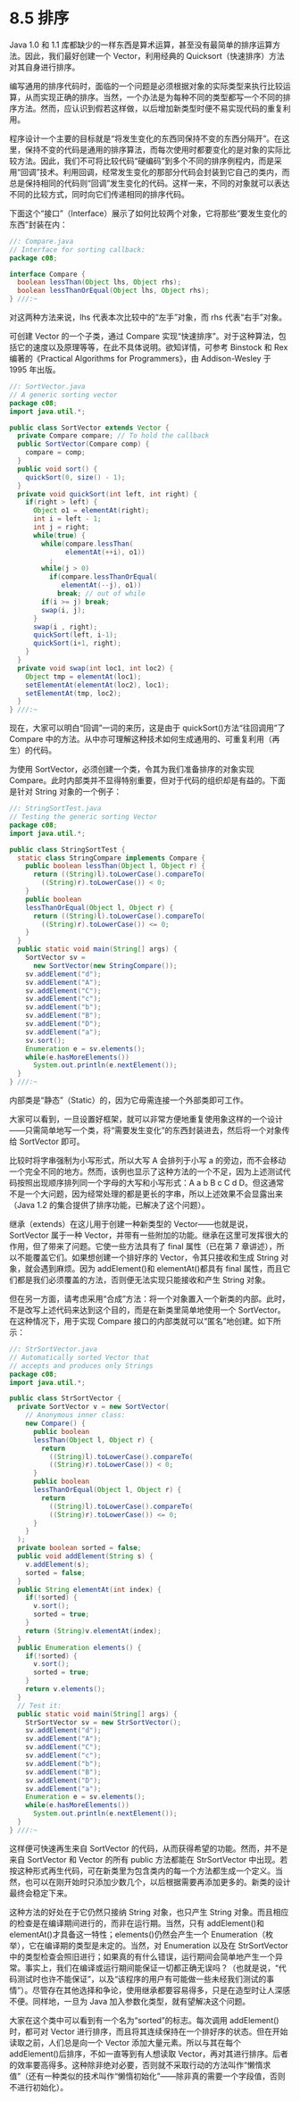 # 8.5 排序

Java 1.0 和 1.1 库都缺少的一样东西是算术运算，甚至没有最简单的排序运算方法。因此，我们最好创建一个 Vector，利用经典的 Quicksort（快速排序）方法对其自身进行排序。

编写通用的排序代码时，面临的一个问题是必须根据对象的实际类型来执行比较运算，从而实现正确的排序。当然，一个办法是为每种不同的类型都写一个不同的排序方法。然而，应认识到假若这样做，以后增加新类型时便不易实现代码的重复利用。

程序设计一个主要的目标就是“将发生变化的东西同保持不变的东西分隔开”。在这里，保持不变的代码是通用的排序算法，而每次使用时都要变化的是对象的实际比较方法。因此，我们不可将比较代码“硬编码”到多个不同的排序例程内，而是采用“回调”技术。利用回调，经常发生变化的那部分代码会封装到它自己的类内，而总是保持相同的代码则“回调”发生变化的代码。这样一来，不同的对象就可以表达不同的比较方式，同时向它们传递相同的排序代码。

下面这个“接口”（Interface）展示了如何比较两个对象，它将那些“要发生变化的东西”封装在内：

```java
//: Compare.java
// Interface for sorting callback:
package c08;

interface Compare {
  boolean lessThan(Object lhs, Object rhs);
  boolean lessThanOrEqual(Object lhs, Object rhs);
} ///:~
```

对这两种方法来说，lhs 代表本次比较中的“左手”对象，而 rhs 代表“右手”对象。

可创建 Vector 的一个子类，通过 Compare 实现“快速排序”。对于这种算法，包括它的速度以及原理等等，在此不具体说明。欲知详情，可参考 Binstock 和 Rex 编著的《Practical Algorithms for Programmers》，由 Addison-Wesley 于 1995 年出版。

```java
//: SortVector.java
// A generic sorting vector
package c08;
import java.util.*;

public class SortVector extends Vector {
  private Compare compare; // To hold the callback
  public SortVector(Compare comp) {
    compare = comp;
  }
  public void sort() {
    quickSort(0, size() - 1);
  }
  private void quickSort(int left, int right) {
    if(right > left) {
      Object o1 = elementAt(right);
      int i = left - 1;
      int j = right;
      while(true) {
        while(compare.lessThan(
              elementAt(++i), o1))
          ;
        while(j > 0)
          if(compare.lessThanOrEqual(
             elementAt(--j), o1))
            break; // out of while
        if(i >= j) break;
        swap(i, j);
      }
      swap(i , right);
      quickSort(left, i-1);
      quickSort(i+1, right);
    }
  }
  private void swap(int loc1, int loc2) {
    Object tmp = elementAt(loc1);
    setElementAt(elementAt(loc2), loc1);
    setElementAt(tmp, loc2);
  }
} ///:~
```

现在，大家可以明白“回调”一词的来历，这是由于 quickSort()方法“往回调用”了 Compare 中的方法。从中亦可理解这种技术如何生成通用的、可重复利用（再生）的代码。

为使用 SortVector，必须创建一个类，令其为我们准备排序的对象实现 Compare。此时内部类并不显得特别重要，但对于代码的组织却是有益的。下面是针对 String 对象的一个例子：

```java
//: StringSortTest.java
// Testing the generic sorting Vector
package c08;
import java.util.*;

public class StringSortTest {
  static class StringCompare implements Compare {
    public boolean lessThan(Object l, Object r) {
      return ((String)l).toLowerCase().compareTo(
        ((String)r).toLowerCase()) < 0;
    }
    public boolean
    lessThanOrEqual(Object l, Object r) {
      return ((String)l).toLowerCase().compareTo(
        ((String)r).toLowerCase()) <= 0;
    }
  }
  public static void main(String[] args) {
    SortVector sv =
      new SortVector(new StringCompare());
    sv.addElement("d");
    sv.addElement("A");
    sv.addElement("C");
    sv.addElement("c");
    sv.addElement("b");
    sv.addElement("B");
    sv.addElement("D");
    sv.addElement("a");
    sv.sort();
    Enumeration e = sv.elements();
    while(e.hasMoreElements())
      System.out.println(e.nextElement());
  }
} ///:~
```

内部类是“静态”（Static）的，因为它毋需连接一个外部类即可工作。

大家可以看到，一旦设置好框架，就可以非常方便地重复使用象这样的一个设计——只需简单地写一个类，将“需要发生变化”的东西封装进去，然后将一个对象传给 SortVector 即可。

比较时将字串强制为小写形式，所以大写 A 会排列于小写 a 的旁边，而不会移动一个完全不同的地方。然而，该例也显示了这种方法的一个不足，因为上述测试代码按照出现顺序排列同一个字母的大写和小写形式：A a b B c C d D。但这通常不是一个大问题，因为经常处理的都是更长的字串，所以上述效果不会显露出来（Java 1.2 的集合提供了排序功能，已解决了这个问题）。

继承（extends）在这儿用于创建一种新类型的 Vector——也就是说，SortVector 属于一种 Vector，并带有一些附加的功能。继承在这里可发挥很大的作用，但了带来了问题。它使一些方法具有了 final 属性（已在第 7 章讲述），所以不能覆盖它们。如果想创建一个排好序的 Vector，令其只接收和生成 String 对象，就会遇到麻烦。因为 addElement()和 elementAt()都具有 final 属性，而且它们都是我们必须覆盖的方法，否则便无法实现只能接收和产生 String 对象。

但在另一方面，请考虑采用“合成”方法：将一个对象置入一个新类的内部。此时，不是改写上述代码来达到这个目的，而是在新类里简单地使用一个 SortVector。在这种情况下，用于实现 Compare 接口的内部类就可以“匿名”地创建。如下所示：

```java
//: StrSortVector.java
// Automatically sorted Vector that
// accepts and produces only Strings
package c08;
import java.util.*;

public class StrSortVector {
  private SortVector v = new SortVector(
    // Anonymous inner class:
    new Compare() {
      public boolean
      lessThan(Object l, Object r) {
        return
          ((String)l).toLowerCase().compareTo(
          ((String)r).toLowerCase()) < 0;
      }
      public boolean
      lessThanOrEqual(Object l, Object r) {
        return
          ((String)l).toLowerCase().compareTo(
          ((String)r).toLowerCase()) <= 0;
      }
    }
  );
  private boolean sorted = false;
  public void addElement(String s) {
    v.addElement(s);
    sorted = false;
  }
  public String elementAt(int index) {
    if(!sorted) {
      v.sort();
      sorted = true;
    }
    return (String)v.elementAt(index);
  }
  public Enumeration elements() {
    if(!sorted) {
      v.sort();
      sorted = true;
    }
    return v.elements();
  }
  // Test it:
  public static void main(String[] args) {
    StrSortVector sv = new StrSortVector();
    sv.addElement("d");
    sv.addElement("A");
    sv.addElement("C");
    sv.addElement("c");
    sv.addElement("b");
    sv.addElement("B");
    sv.addElement("D");
    sv.addElement("a");
    Enumeration e = sv.elements();
    while(e.hasMoreElements())
      System.out.println(e.nextElement());
  }
} ///:~
```

这样便可快速再生来自 SortVector 的代码，从而获得希望的功能。然而，并不是来自 SortVector 和 Vector 的所有 public 方法都能在 StrSortVector 中出现。若按这种形式再生代码，可在新类里为包含类内的每一个方法都生成一个定义。当然，也可以在刚开始时只添加少数几个，以后根据需要再添加更多的。新类的设计最终会稳定下来。

这种方法的好处在于它仍然只接纳 String 对象，也只产生 String 对象。而且相应的检查是在编译期间进行的，而非在运行期。当然，只有 addElement()和 elementAt()才具备这一特性；elements()仍然会产生一个 Enumeration（枚举），它在编译期的类型是未定的。当然，对 Enumeration 以及在 StrSortVector 中的类型检查会照旧进行；如果真的有什么错误，运行期间会简单地产生一个异常。事实上，我们在编译或运行期间能保证一切都正确无误吗？（也就是说，“代码测试时也许不能保证”，以及“该程序的用户有可能做一些未经我们测试的事情”）。尽管存在其他选择和争论，使用继承都要容易得多，只是在造型时让人深感不便。同样地，一旦为 Java 加入参数化类型，就有望解决这个问题。

大家在这个类中可以看到有一个名为“sorted”的标志。每次调用 addElement()时，都可对 Vector 进行排序，而且将其连续保持在一个排好序的状态。但在开始读取之前，人们总是向一个 Vector 添加大量元素。所以与其在每个 addElement()后排序，不如一直等到有人想读取 Vector，再对其进行排序。后者的效率要高得多。这种除非绝对必要，否则就不采取行动的方法叫作“懒惰求值”（还有一种类似的技术叫作“懒惰初始化”——除非真的需要一个字段值，否则不进行初始化）。
